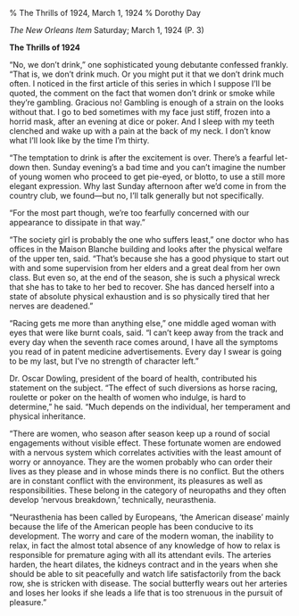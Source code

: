 % The Thrills of 1924, March 1, 1924
% Dorothy Day

*The New Orleans Item*Saturday; March 1, 1924 (P. 3)

**The Thrills of 1924**

“No, we don’t drink,” one sophisticated young debutante confessed frankly. “That is, we don’t drink much. Or you might put it that we don’t drink much often. I noticed in the first article of this series in which I suppose I’ll be quoted, the comment on the fact that women don’t drink or smoke while they’re gambling. Gracious no! Gambling is enough of a strain on the looks without that. I go to bed sometimes with my face just stiff, frozen into a horrid mask, after an evening at dice or poker. And I sleep with my teeth clenched and wake up with a pain at the back of my neck. I don’t know what I’ll look like by the time I’m thirty.“The temptation to drink is after the excitement is over. There’s a fearful let-down then. Sunday evening’s a bad time and you can’t imagine the number of young women who proceed to get pie-eyed, or blotto, to use a still more elegant expression. Why last Sunday afternoon after we’d come in from the country club, we found—but no, I’ll talk generally but not specifically.“For the most part though, we’re too fearfully concerned with our appearance to dissipate in that way.”“The society girl is probably the one who suffers least,” one doctor who has offices in the Maison Blanche building and looks after the physical welfare of the upper ten, said. “That’s because she has a good physique to start out with and some supervision from her elders and a great deal from her own class. But even so, at the end of the season, she is such a physical wreck that she has to take to her bed to recover. She has danced herself into a state of absolute physical exhaustion and is so physically tired that her nerves are deadened.”“Racing gets me more than anything else,” one middle aged woman with eyes that were like burnt coals, said. “I can’t keep away from the track and every day when the seventh race comes around, I have all the symptoms you read of in patent medicine advertisements. Every day I swear is going to be my last, but I’ve no strength of character left.”Dr. Oscar Dowling, president of the board of health, contributed his statement on the subject. “The effect of such diversions as horse racing, roulette or poker on the health of women who indulge, is hard to determine,” he said. “Much depends on the individual, her temperament and physical inheritance.“There are women, who season after season keep up a round of social engagements without visible effect. These fortunate women are endowed with a nervous system which correlates activities with the least amount of worry or annoyance. They are the women probably who can order their lives as they please and in whose minds there is no conflict. But the others are in constant conflict with the environment, its pleasures as well as responsibilities. These belong in the category of neuropaths and they often develop ‘nervous breakdown,’ technically, neurasthenia.“Neurasthenia has been called by Europeans, ‘the American disease’ mainly because the life of the American people has been conducive to its development. The worry and care of the modern woman, the inability to relax, in fact the almost total absence of any knowledge of how to relax is responsible for premature aging with all its attendant evils. The arteries harden, the heart dilates, the kidneys contract and in the years when she should be able to sit peacefully and watch life satisfactorily from the back row, she is stricken with disease. The social butterfly wears out her arteries and loses her looks if she leads a life that is too strenuous in the pursuit of pleasure.”